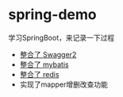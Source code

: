 # spring-demo
学习SpringBoot，来记录一下过程

- [整合了 Swagger2](https://www.loongten.com/2019/07/24/springboot-and-swagger2/)
- [整合了 mybatis](https://www.loongten.com/2019/07/25/spirngboot-mybatis/)
- [整合了 redis](https://www.loongten.com/2019/07/25/springboot-redis/)
- 实现了mapper增删改查功能